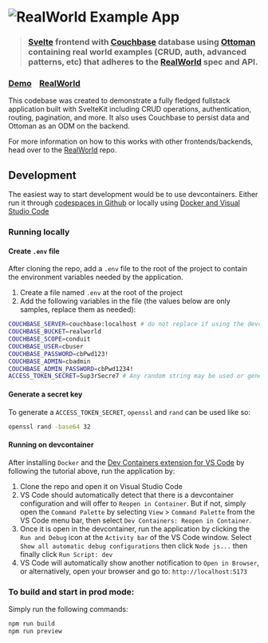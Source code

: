 # ![RealWorld Example App](logo.png)

> ### [Svelte](https://github.com/sveltejs/svelte) frontend with [Couchbase](https://www.couchbase.com) database using [Ottoman](https://ottomanjs.com) containing real world examples (CRUD, auth, advanced patterns, etc) that adheres to the [RealWorld](https://github.com/gothinkster/realworld) spec and API.

### [Demo](https://demo.realworld.io/)&nbsp;&nbsp;&nbsp;&nbsp;[RealWorld](https://github.com/gothinkster/realworld)

This codebase was created to demonstrate a fully fledged fullstack application built with SvelteKit including CRUD operations, authentication, routing, pagination, and more.  It also uses Couchbase to persist data and Ottoman as an ODM on the backend.

For more information on how to this works with other frontends/backends, head over to the [RealWorld](https://github.com/gothinkster/realworld) repo.

## Development
The easiest way to start development would be to use devcontainers.  Either run it through [codespaces in Github](https://docs.github.com/en/codespaces) or locally using [Docker and Visual Studio Code](https://code.visualstudio.com/docs/devcontainers/tutorial)

### Running locally

#### Create `.env` file
After cloning the repo, add a `.env` file to the root of the project to contain the environment variables needed by the application.

1. Create a file named `.env` at the root of the project
2. Add the following variables in the file (the values below are only samples, replace them as needed):

```sh
COUCHBASE_SERVER=couchbase:localhost # do not replace if using the devcontainer
COUCHBASE_BUCKET=realworld
COUCHBASE_SCOPE=conduit
COUCHBASE_USER=cbuser
COUCHBASE_PASSWORD=cbPwd123!
COUCHBASE_ADMIN=cbadmin
COUCHBASE_ADMIN_PASSWORD=cbPwd1234!
ACCESS_TOKEN_SECRET=Sup3rSecre7 # Any random string may be used or generated
```

#### Generate a secret key
To generate a `ACCESS_TOKEN_SECRET`, `openssl` and `rand` can be used like so:

```sh
openssl rand -base64 32
```

#### Running on devcontainer
After installing `Docker` and the [Dev Containers extension for VS Code](vscode:extension/ms-vscode-remote.remote-containers) by following the tutorial above, run the application by:

1. Clone the repo and open it on Visual Studio Code
2. VS Code should automatically detect that there is a devcontainer configuration and will offer to `Reopen in Container`.  But if not, simply open the `Command Palette` by selecting `View` > `Command Palette` from the VS Code menu bar, then select `Dev Containers: Reopen in Container`.
3. Once it is open in the devcontainer, run the application by clicking the `Run and Debug` icon at the `Activity bar` of the VS Code window. Select `Show all automatic debug configurations` then click `Node js...` then finally click `Run Script: dev`
4. VS Code will automatically show another notification to `Open in Browser`, or alternatively, open your browser and go to: `http://localhost:5173`


### To build and start in prod mode:
Simply run the following commands: 
```bash
npm run build
npm run preview
```